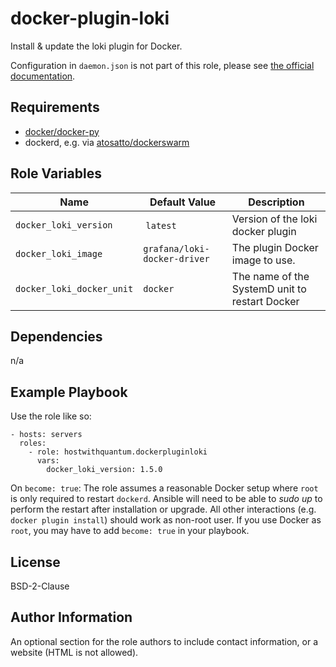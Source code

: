 docker-plugin-loki
=========

Install & update the loki plugin for Docker.

Configuration in `daemon.json` is not part of this role, please see [the official documentation](https://github.com/grafana/loki/blob/master/docs/sources/clients/docker-driver/configuration.md#change-the-default-logging-driver).

Requirements
------------

  - [docker/docker-py](https://pypi.org/project/docker/)
  - dockerd, e.g. via [atosatto/dockerswarm](https://github.com/atosatto/ansible-dockerswarm/)

Role Variables
--------------

| Name           | Default Value | Description                        |
| -------------- | ------------- | -----------------------------------|
| `docker_loki_version` | `latest` | Version of the loki docker plugin |
| `docker_loki_image` | `grafana/loki-docker-driver` | The plugin Docker image to use. |
| `docker_loki_docker_unit` | `docker` | The name of the SystemD unit to restart Docker |

Dependencies
------------

n/a

Example Playbook
----------------

Use the role like so:

    - hosts: servers
      roles:
        - role: hostwithquantum.dockerpluginloki
          vars:
            docker_loki_version: 1.5.0


On `become: true`: The role assumes a reasonable Docker setup where `root` is only required to restart `dockerd`. Ansible will need to be able to _sudo up_ to perform the restart after installation or upgrade. All other interactions (e.g. `docker plugin install`) should work as non-root user. If you use Docker as `root`, you may have to add `become: true` in your playbook.

License
-------

BSD-2-Clause

Author Information
------------------

An optional section for the role authors to include contact information, or a website (HTML is not allowed).
